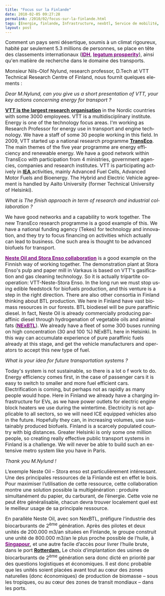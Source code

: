 ```yaml
---
title: "Focus sur la Finlande"
date: 2010-02-05 09:27:28
permalink: /2010/02/focus-sur-la-finlande.html
tags: [Energie, finlande, Infrastructure, nexbtl, Service de mobilité, TIC, Véhicule]
layout: post
---
```


<p class="MsoNormal"><span><font size="3">Comment un pays semi désertique, soumis à un climat rigoureux, habité par seulement 5.3 millions de personnes, se place en tête des classements internationaux (<strong><span style="text-decoration: underline"><a href="http://fr.wikipedia.org/wiki/Classement_IDH_des_pays"><font color="#800080">IDH</font></a></span></strong>, <strong><span style="text-decoration: underline"><a href="http://prosperity.com/country.aspx?id=FI"><font color="#800080">legatum prosperity</font></a></span></strong>), ainsi qu'en matière de recherche dans le domaine des transports.</font></span></p> <p class="MsoNormal"><span><font size="3"></font></span></p> <p class="MsoNormal"><font size="3"><span lang="EN-GB">Monsieur Nils-Olof Nylund, research professor, D.Tech at </span><span lang="EN-GB">VTT Technical Research Centre of Finland, nous fournit quelques elements :</span></font></p> <p class="MsoNormal"><font size="3"><span lang="EN-GB"></span></font></p>   <!--more-->  <p class="MsoNormal"><span lang="EN-GB"><font size="3"></font></span></p> <p class="MsoNormal"><em><span lang="EN-GB"><font size="3">Dear M.Nylund, can you give us a short presentation of VTT, your key actions concerning energy for transport ?</font></span></em></p> <p class="MsoNormal"><strong><span style="text-decoration: underline"><span lang="EN-GB"><a href="http://www.vtt.fi/"><font size="3">VTT is the largest research organisation</font></a></span></span></strong><font size="3"><span lang="EN-GB"> in the Nordic countries with some 3000 employees. VTT is a multidisciplinary institute. Energy is one of the technology focus areas. I'm working as Research Professor for energy use in transport and engine technology. We have a staff of some 30 people working in this field. In 2009, VTT started up a national research programme <strong><span style="text-decoration: underline"><a href="http://www.transeco.fi/">TransEco</a></span></strong>. The main themes of the five year programme are energy efficiency and renewable energy. We have a good network within TransEco with participation from 4 ministries, government agencies, companies and research institutes. VTT is participating actively in <strong><span style="text-decoration: underline"><a href="http://www.iea.org/">IEA<span style="font-weight: normal"> </span></a></span></strong>activities, mainly Advanced Fuel Cells, Advanced Motor Fuels and Bioenergy. The Hybrid and Electric Vehicle agreement is handled by </span><span lang="EN-GB">Aalto</span><span lang="EN-GB"> </span><span lang="EN-GB">University</span><span lang="EN-GB"> (former Technical University of Helsinki).</span></font></p> <p class="MsoNormal"><span lang="EN-GB"><font size="3"><span></span></font></span></p> <p class="MsoNormal"><em><span lang="EN-GB"><font size="3">What is The finish approach in term of research and industrial collaboration ?</font></span></em></p> <p class="MsoNormal"><span lang="EN-GB"><font size="3">We have good networks and a capability to work together. The new TransEco research programme is a good example of this. We have a national funding agency (Tekes) for technology and innovation, and they try to focus financing on activities which actually can lead to business. One such area is thought to be advanced biofuels for transport. </font></span></p> <p class="MsoNormal"><span lang="EN-GB"><font size="3"></font></span></p> <p class="MsoNormal"><strong><span style="text-decoration: underline"><span lang="EN-GB"><a href="http://www.nesteoil.com/default.asp?path=1;41;540;1259;1261;7440;7846"><font color="#800080" size="3">Neste Oil and Stora Enso collaboration</font></a></span></span></strong><font size="3"><span lang="EN-GB"> is a good example on the Finnish way of working together. The demonstration plant at Stora Enso's pulp and paper mill in Varkaus is based on VTT's gasification and gas cleaning technology. So it is actually tripartite cooperation: VTT-Neste-Stora Enso. In the long run we must stop using edible feedstock for biofuels production, and this venture is a step in the right direction. There are also other consortia in </span><span lang="EN-GB">Finland</span><span lang="EN-GB"> thinking about BTL production. We here in </span><span lang="EN-GB">Finland</span><span lang="EN-GB"> have vast biomass resources in our forests. BTL biodiesel will be pure paraffinic diesel. In fact, Neste Oil is already commercially producing paraffinic diesel through hydrogenation of vegetable oils and animal fats (<strong><span style="text-decoration: underline"><a href="http://en.wikipedia.org/wiki/NExBTL"><font color="#800080">NExBTL</font></a></span></strong>). We already have a fleet of some 300 buses running on high concentration (30 and 100 %) NExBTL here in </span><span lang="EN-GB">Helsinki</span><span lang="EN-GB">. In this way can accumulate experience of pure paraffinic fuels already at this stage, and get the vehicle manufacturers and operators to accept this new type of fuel. </span></font></p> <p class="MsoNormal"><span lang="EN-GB"><font size="3"></font></span></p> <p class="MsoNormal"><em><span lang="EN-GB"><font size="3">What is your idea for future transportation systems ?</font></span></em></p> <p class="MsoNormal"><font size="3"><span lang="EN-GB">Today's system is not sustainable, so there is a lot o f work to do. Energy efficiency comes first, in the case of passenger cars it is easy to switch to smaller and more fuel efficient cars. Electrification is coming, but perhaps not as rapidly as many people would hope. Here in </span><span lang="EN-GB">Finland</span><span lang="EN-GB"> we already have a charging infrastructure for EVs, as we have power outlets for electric engine block heaters we use during the wintertime. Electricity is not applicable to all sectors, so we will need ICE equipped vehicles also in the future. Hopefully they can, in increasing volumes, use sustainably produced biofuels. </span><span lang="EN-GB">Finland</span><span lang="EN-GB"> is a scarcely populated country with big distances. Greater </span><span lang="EN-GB">Helsinki</span><span lang="EN-GB"> is only some one million people, so creating really effective public transport systems in </span><span lang="EN-GB">Finland</span><span lang="EN-GB"> is a challenge. We will never be able to build such an extensive metro system like you have in </span><span lang="EN-GB">Paris</span><span lang="EN-GB">.</span></font></p> <p class="MsoNormal"><span lang="EN-GB"><font size="3"></font></span></p> <p class="MsoNormal"><em><span><font size="3">Thank you M.Nylund !</font></span></em></p> <p class="MsoNormal"><span><font size="3"></font></span></p> <p class="MsoNormal"><span><font size="3">L’exemple Neste Oil – Stora enso est particulièrement intéressant. Une des principales ressources de la Finlande est en effet le bois. Pour maximiser l’utilisation de cette ressource, cette collaboration montre une solution possible la multigénération : produire simultanément du papier, du carburant, de l’énergie. Cette voie ne peut être généralisable, chacun devra trouver localement quel est le meilleur usage de sa principale ressource. </font></span></p> <p class="MsoNormal"><span><font size="3">En parallèle Neste Oil, avec son NexBTL, préfigure l’industrie des biocarburants de 2<sup>ème</sup> génération. </font></span><span><font size="3">Après des pilotes et deux unités de 200.000 m3/an situées en Finlande, le groupe construit une unité de 800.000 m3/an le plus proche possible de l’huile, à <strong><span style="text-decoration: underline"><a href="http://www.nesteoil.com/default.asp?path=1;41;540;1259;1260;11736;12116"><font color="#800080">Singapour</font></a></span></strong>, et une autre facile d’accès pour livrer l’huile brute, dans le port <strong><span style="text-decoration: underline"><a href="http://www.nesteoil.com/default.asp?path=1;41;540;1259;1261;9663;10465">Rotterdam</a>.</span></strong> Le choix d’implantation des usines de biocarburants de 2<sup>ème</sup> génération sera donc dicté en priorité par des questions logistiques et économiques. Il est donc probable que les unités soient placées avant tout au cœur des zones naturelles (donc économiques) de production de biomasse – sous les tropiques, ou au cœur des zones de transit mondiaux – dans les ports.</font></span></p>
